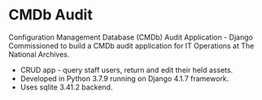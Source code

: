 # CMDb Audit

Configuration Management Database (CMDb) Audit Application - Django
Commissioned to build a CMDb audit application for IT Operations at The National Archives.

* CRUD app - query staff users, return and edit their held assets.
* Developed in Python 3.7.9 running on Django 4.1.7 framework.
* Uses sqlite 3.41.2 backend.
